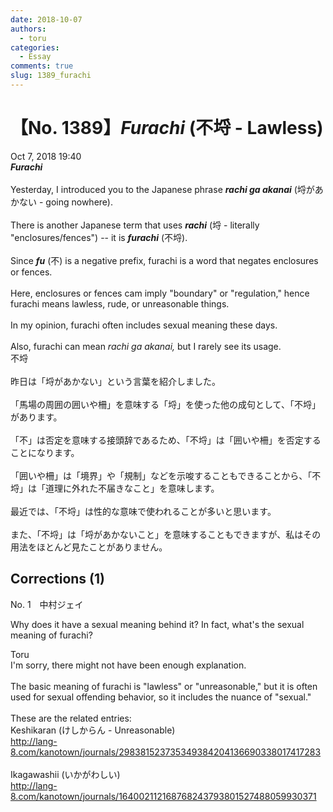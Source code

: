 ```yaml
---
date: 2018-10-07
authors:
  - toru
categories:
  - Essay
comments: true
slug: 1389_furachi
---
```


# 【No. 1389】<strong><em>Furachi</strong></em> (不埒 - Lawless)
<div class="date">Oct 7, 2018 19:40</div>
<div id="post"><div id="body_show_ori">
<strong><em>Furachi</strong></em><br/><br/>Yesterday, I introduced you to the Japanese phrase <strong><em>rachi ga akanai</em></strong> (埒があかない - going nowhere).<br/><br/>There is another Japanese term that uses <strong><em>rachi</em></strong> (埒 - literally "enclosures/fences") -- it is <strong><em>furachi</em></strong> (不埒).<br/><br/>Since <strong><em>fu</em></strong> (不) is a negative prefix, furachi is a word that negates enclosures or fences.<br/><br/>Here, enclosures or fences cam imply "boundary" or "regulation," hence furachi means lawless, rude, or unreasonable things.<br/><br/>In my opinion, furachi often includes sexual meaning these days.<br/><br/>Also, furachi can mean <em>rachi ga akanai,</em> but I rarely see its usage.
</div></div>

<!-- more -->

<div id="post_ja"><div id="body_show_mo">
不埒<br/><br/>昨日は「埒があかない」という言葉を紹介しました。<br/><br/>「馬場の周囲の囲いや柵」を意味する「埒」を使った他の成句として、「不埒」があります。<br/><br/>「不」は否定を意味する接頭辞であるため、「不埒」は「囲いや柵」を否定することになります。<br/><br/>「囲いや柵」は「境界」や「規制」などを示唆することもできることから、「不埒」は「道理に外れた不届きなこと」を意味します。<br/><br/>最近では、「不埒」は性的な意味で使われることが多いと思います。<br/><br/>また、「不埒」は「埒があかないこと」を意味することもできますが、私はその用法をほとんど見たことがありません。
</div></div>

## Corrections (1)
<div id="block"><div class="first_name"> No. 1　<span class="just_name">中村ジェイ</span></div><div id="block2">
<p class="comment_small">
 Why does it have a sexual meaning behind it? In fact, what's the sexual meaning of furachi?
</p>

</div><div class="name"><span class="just_name">Toru</span><br>
I'm sorry, there might not have been enough explanation.<br/><br/>The basic meaning of furachi is "lawless" or "unreasonable," but it is often used for sexual offending behavior, so it includes the nuance of "sexual."<br/><br/>These are the related entries:<br/>Keshikaran (けしからん - Unreasonable)<br/><a href="http://lang-8.com/kanotown/journals/298381523735349384204136690338017417283" target="_blank">http://lang-8.com/kanotown/journals/298381523735349384204136690338017417283</a><br/><br/>Ikagawashii (いかがわしい)<br/><a href="http://lang-8.com/kanotown/journals/164002112168768243793801527488059930371" target="_blank">http://lang-8.com/kanotown/journals/164002112168768243793801527488059930371</a>
</div>
</div>
